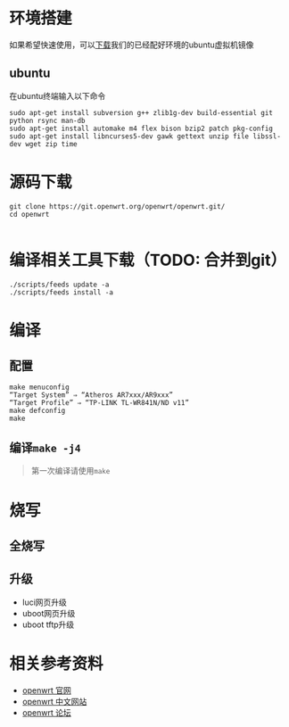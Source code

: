 # 环境搭建
如果希望快速使用，可以[下载](link)我们的已经配好环境的ubuntu虚拟机镜像
## ubuntu
在ubuntu终端输入以下命令
```
sudo apt-get install subversion g++ zlib1g-dev build-essential git python rsync man-db
sudo apt-get install automake m4 flex bison bzip2 patch pkg-config 
sudo apt-get install libncurses5-dev gawk gettext unzip file libssl-dev wget zip time
```

# 源码下载
```
git clone https://git.openwrt.org/openwrt/openwrt.git/
cd openwrt


```
# 编译相关工具下载（TODO: 合并到git）
```
./scripts/feeds update -a
./scripts/feeds install -a
```
# 编译
## 配置
```
make menuconfig
“Target System” ⇒ “Atheros AR7xxx/AR9xxx”
“Target Profile” ⇒ “TP-LINK TL-WR841N/ND v11”
make defconfig
make
```
## 编译`make -j4`
> 第一次编译请使用`make`

# 烧写
## 全烧写
## 升级
- luci网页升级
- uboot网页升级
- uboot tftp升级

# 相关参考资料
- [openwrt 官网](https://openwrt.org/) 
- [openwrt 中文网站](http://www.openwrt.org.cn/) 
- [openwrt 论坛](http://www.openwrt.org.cn/bbs/forum.php) 
